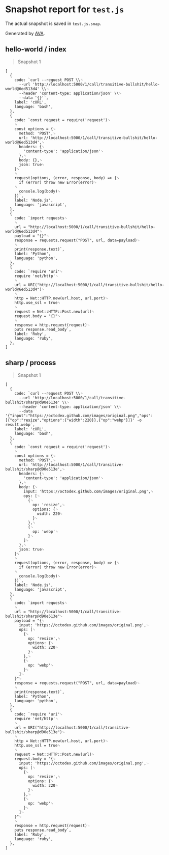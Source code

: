 # Snapshot report for `test.js`

The actual snapshot is saved in `test.js.snap`.

Generated by [AVA](https://ava.li).

## hello-world / index

> Snapshot 1

    [
      {
        code: `curl --request POST \\␊
          --url 'http://localhost:5000/1/call/transitive-bullshit/hello-world@6ed513d4' \\␊
          --header 'content-type: application/json' \\␊
          --data '{}'`,
        label: 'cURL',
        language: 'bash',
      },
      {
        code: `const request = require('request')␊
        ␊
        const options = {␊
          method: 'POST',␊
          url: 'http://localhost:5000/1/call/transitive-bullshit/hello-world@6ed513d4',␊
          headers: {␊
            'content-type': 'application/json'␊
          },␊
          body: {},␊
          json: true␊
        }␊
        ␊
        request(options, (error, response, body) => {␊
          if (error) throw new Error(error)␊
        ␊
          console.log(body)␊
        })`,
        label: 'Node.js',
        language: 'javascript',
      },
      {
        code: `import requests␊
        ␊
        url = "http://localhost:5000/1/call/transitive-bullshit/hello-world@6ed513d4"␊
        payload = "{}"␊
        response = requests.request("POST", url, data=payload)␊
        ␊
        print(response.text)`,
        label: 'Python',
        language: 'python',
      },
      {
        code: `require 'uri'␊
        require 'net/http'␊
        ␊
        url = URI("http://localhost:5000/1/call/transitive-bullshit/hello-world@6ed513d4")␊
        ␊
        http = Net::HTTP.new(url.host, url.port)␊
        http.use_ssl = true␊
        ␊
        request = Net::HTTP::Post.new(url)␊
        request.body = "{}"␊
        ␊
        response = http.request(request)␊
        puts response.read_body`,
        label: 'Ruby',
        language: 'ruby',
      },
    ]

## sharp / process

> Snapshot 1

    [
      {
        code: `curl --request POST \\␊
          --url 'http://localhost:5000/1/call/transitive-bullshit/sharp@d90e513e' \\␊
          --header 'content-type: application/json' \\␊
          --data '{"input":"https://octodex.github.com/images/original.png","ops":[{"op":"resize","options":{"width":220}},{"op":"webp"}]}' -o result.webp`,
        label: 'cURL',
        language: 'bash',
      },
      {
        code: `const request = require('request')␊
        ␊
        const options = {␊
          method: 'POST',␊
          url: 'http://localhost:5000/1/call/transitive-bullshit/sharp@d90e513e',␊
          headers: {␊
            'content-type': 'application/json'␊
          },␊
          body: {␊
            input: 'https://octodex.github.com/images/original.png',␊
            ops: [␊
              {␊
                op: 'resize',␊
                options: {␊
                  width: 220␊
                }␊
              },␊
              {␊
                op: 'webp'␊
              }␊
            ]␊
          },␊
          json: true␊
        }␊
        ␊
        request(options, (error, response, body) => {␊
          if (error) throw new Error(error)␊
        ␊
          console.log(body)␊
        })`,
        label: 'Node.js',
        language: 'javascript',
      },
      {
        code: `import requests␊
        ␊
        url = "http://localhost:5000/1/call/transitive-bullshit/sharp@d90e513e"␊
        payload = "{␊
          input: 'https://octodex.github.com/images/original.png',␊
          ops: [␊
            {␊
              op: 'resize',␊
              options: {␊
                width: 220␊
              }␊
            },␊
            {␊
              op: 'webp'␊
            }␊
          ]␊
        }"␊
        response = requests.request("POST", url, data=payload)␊
        ␊
        print(response.text)`,
        label: 'Python',
        language: 'python',
      },
      {
        code: `require 'uri'␊
        require 'net/http'␊
        ␊
        url = URI("http://localhost:5000/1/call/transitive-bullshit/sharp@d90e513e")␊
        ␊
        http = Net::HTTP.new(url.host, url.port)␊
        http.use_ssl = true␊
        ␊
        request = Net::HTTP::Post.new(url)␊
        request.body = "{␊
          input: 'https://octodex.github.com/images/original.png',␊
          ops: [␊
            {␊
              op: 'resize',␊
              options: {␊
                width: 220␊
              }␊
            },␊
            {␊
              op: 'webp'␊
            }␊
          ]␊
        }"␊
        ␊
        response = http.request(request)␊
        puts response.read_body`,
        label: 'Ruby',
        language: 'ruby',
      },
    ]
